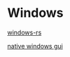 # Windows

[windows-rs]( https://github.com/microsoft/windows-rs )

[native windows gui]( https://github.com/gabdube/native-windows-gui )
